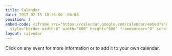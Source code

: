 ```yaml
---
title: Calendar
date: 2017-02-15 18:36:00 -06:00
position: 1
embed-code: <iframe src="https://calendar.google.com/calendar/embed?showTitle=0&amp;showDate=0&amp;showCalendars=0&amp;height=600&amp;wkst=1&amp;bgcolor=%23fafafa&amp;src=3d0gc9vjc11s8k4p1tdiqt65d7sbl8td%40import.calendar.google.com&amp;color=%235A6986&amp;src=s96i9uhot6vb1b05a3ep63r55c%40group.calendar.google.com&amp;color=%23A32929&amp;ctz=America%2FChicago"
  style="border-width:0" width="800" height="600" frameborder="0" scrolling="no"></iframe>
layout: calendar
---
```


Click on any event for more information or to add it to your own calendar.